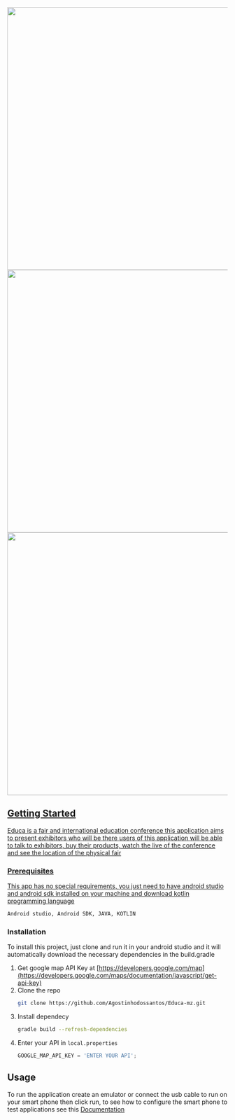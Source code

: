 <div align="start">
  <a href="https://github.com/agostinhodossantos">
  <img height="600em" src="https://raw.githubusercontent.com/Agostinhodossantos/Educa-mz/main/screenshoot/onboaring.jpg "/>
  <img height="600em" src="https://raw.githubusercontent.com/Agostinhodossantos/Educa-mz/main/screenshoot/main.jpg"/>
  <img height="600em" src="https://raw.githubusercontent.com/Agostinhodossantos/Educa-mz/main/screenshoot/conferr.jpg"/>
</div>


<div> 
  
  <!-- GETTING STARTED -->
## Getting Started

Educa is a fair and international education conference this application aims to present exhibitors who will be there users of this application will be able to talk to exhibitors, buy their products, watch the live of the conference and see the location of the physical fair
  
### Prerequisites

This app has no special requirements, you just need to have android studio and android sdk installed on your machine and download kotlin programming language
  
  ```sh
  Android studio, Android SDK, JAVA, KOTLIN
  ```

### Installation

To install this project, just clone and run it in your android studio and it will automatically download the necessary dependencies in the build.gradle

1. Get google map API Key at [https://developers.google.com/map](https://developers.google.com/maps/documentation/javascript/get-api-key)
2. Clone the repo
   ```sh
   git clone https://github.com/Agostinhodossantos/Educa-mz.git
   ```
3. Install dependecy
   ```sh
   gradle build --refresh-dependencies
   ```
4. Enter your API in `local.properties`
   ```js
   GOOGLE_MAP_API_KEY = 'ENTER YOUR API';
   ```




<!-- USAGE EXAMPLES -->
## Usage

To run the application create an emulator or connect the usb cable to run on your smart phone then click run, to see how to configure the smart phone to test applications see this [Documentation](https://developer.android.com/training/basics/firstapp/running-app)
  
</div>
